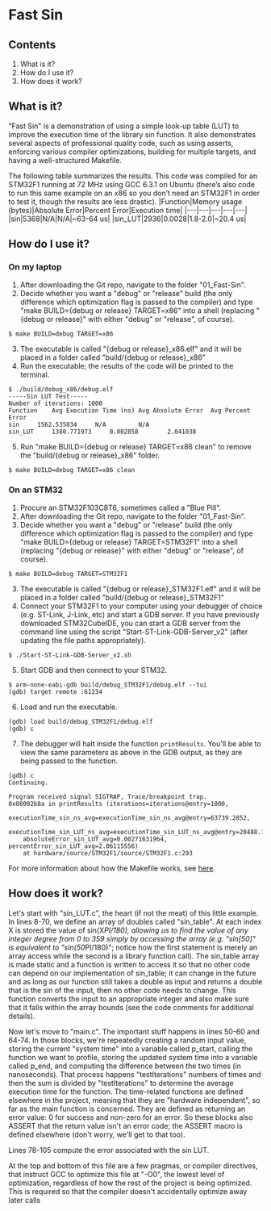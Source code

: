 # Fast Sin
## Contents
1. What is it?
2. How do I use it?
3. How does it work?

## What is it?
"Fast Sin" is a demonstration of using a simple look-up table (LUT) to improve the execution time of the library sin function. It also demonstrates several aspects of professional quality code, such as using asserts, enforcing various compiler optimizations, building for multiple targets, and having a well-structured Makefile.

The following table summarizes the results. This code was compiled for an STM32F1 running at 72 MHz using GCC 6.3.1 on Ubuntu (there’s also code to run this same example on an x86 so you don’t need an STM32F1 in order to test it, though the results are less drastic).
|Function|Memory usage (bytes)|Absolute Error|Percent Error|Execution time|
|---|---|---|---|---|
|sin|5368|N/A|N/A|~63-64 us|
|sin_LUT|2936|0.0028|1.8-2.0|~20.4 us|

## How do I use it?

### On my laptop
1. After downloading the Git repo, navigate to the folder "01_Fast-Sin".
2. Decide whether you want a "debug" or "release" build (the only difference which optimization flag is passed to the compiler) and type "make BUILD={debug or release} TARGET=x86" into a shell (replacing "{debug or release}" with either "debug" or "release", of course).
```
$ make BUILD=debug TARGET=x86
```
3. The executable is called "{debug or release}_x86.elf" and it will be placed in a folder called "build/{debug or release}_x86"
4. Run the executable; the results of the code will be printed to the terminal.
```
$ ./build/debug_x86/debug.elf 
-----Sin LUT Test-----
Number of iterations: 1000
Function	Avg Execution Time (ns)	Avg Absolute Error	Avg Percent Error
sin		1562.535034		N/A			N/A
sin_LUT		1380.771973		0.002858		2.041038
```
5. Run "make BUILD={debug or release} TARGET=x86 clean" to remove the "build/{debug or release}_x86" folder.
```
$ make BUILD=debug TARGET=x86 clean
```
### On an STM32
1. Procure an STM32F103C8T6, sometimes called a "Blue Pill".
2. After downloading the Git repo, navigate to the folder "01_Fast-Sin".
2. Decide whether you want a "debug" or "release" build (the only difference which optimization flag is passed to the compiler) and type "make BUILD={debug or release} TARGET=STM32F1" into a shell (replacing "{debug or release}" with either "debug" or "release", of course).
```
$ make BUILD=debug TARGET=STM32F1
```
3. The executable is called "{debug or release}_STM32F1.elf" and it will be placed in a folder called "build/{debug or release}_STM32F1"
4. Connect your STM32F1 to your computer using your debugger of choice (e.g. ST-Link, J-Link, etc) and start a GDB server. If you have previously downloaded STM32CubeIDE, you can start a GDB server from the command line using the script "Start-ST-Link-GDB-Server_v2" (after updating the file paths appropriately).
```
$ ./Start-ST-Link-GDB-Server_v2.sh
```
5. Start GDB and then connect to your STM32.
```
$ arm-none-eabi-gdb build/debug_STM32F1/debug.elf --tui
(gdb) target remote :61234
```
6. Load and run the executable.
```
(gdb) load build/debug_STM32F1/debug.elf
(gdb) c
```
7. The debugger will halt inside the function `printResults`. You'll be able to view the same parameters as above in the GDB output, as they are being passed to the function.
```
(gdb) c
Continuing.

Program received signal SIGTRAP, Trace/breakpoint trap.
0x08002b8a in printResults (iterations=iterations@entry=1000,
    executionTime_sin_ns_avg=executionTime_sin_ns_avg@entry=63739.2852,
    executionTime_sin_LUT_ns_avg=executionTime_sin_LUT_ns_avg@entry=20488.1738,
    absoluteError_sin_LUT_avg=0.00271631964, percentError_sin_LUT_avg=2.06115556)
    at hardware/source/STM32F1/source/STM32F1.c:293
```

For more information about how the Makefile works, see [here](https://github.com/nathancharlesjones/Generic-Makefile-based-Project-for-x86-and-STM32F1).

## How does it work?
Let's start with "sin_LUT.c", the heart (if not the meat) of this little example. In lines 8-70, we define an array of doubles called "sin_table". At each index X is stored the value of sin(X*PI/180), allowing us to find the value of any integer degree from 0 to 359 simply by accessing the array (e.g. "sin[50]" is equivalent to "sin(50*PI/180)"; notice how the first statement is merely an array access while the second is a library function call). The sin_table array is made static and a function is written to access it so that no other code can depend on our implementation of sin_table; it can change in the future and as long as our function still takes a double as input and returns a double that is the sin of the input, then no other code needs to change. This function converts the input to an appropriate integer and also make sure that it falls within the array bounds (see the code comments for additional details).

Now let's move to "main.c". The important stuff happens in lines 50-60 and 64-74. In those blocks, we're repeatedly creating a random input value, storing the current "system time" into a variable called p_start, calling the function we want to profile, storing the updated system time into a variable called p_end, and computing the difference between the two times (in nanoseconds). That process happens "testIterations" numbers of times and then the sum is divided by "testIterations" to determine the average execution time for the function. The time-related functions are defined elsewhere in the project, meaning that they are "hardware independent", so far as the main function is concerned. They are defined as returning an error value: 0 for success and non-zero for an error. So these blocks also ASSERT that the return value isn't an error code; the ASSERT macro is defined elsewhere (don't worry, we'll get to that too).

Lines 78-105 compute the error associated with the sin LUT.

At the top and bottom of this file are a few pragmas, or compiler directives, that instruct GCC to optimize this file at "-O0", the lowest level of optimization, regardless of how the rest of the project is being optimized. This is required so that the compiler doesn't accidentally optimize away later calls
